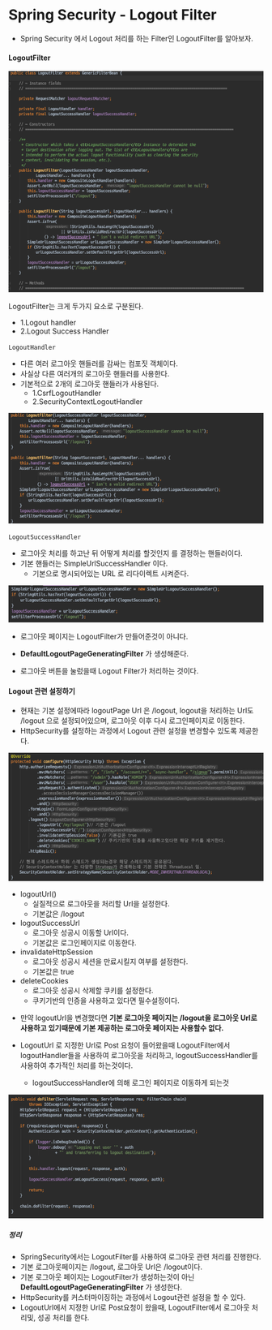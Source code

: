 # Spring Security - Logout Filter
- Spring Security 에서 Logout 처리를 하는 Filter인 LogoutFilter를 알아보자.

#### LogoutFilter
![LogoutFilter](./images/LogoutFilter.png)

LogoutFilter는 크게 두가지 요소로 구분된다.
- 1.Logout handler
- 2.Logout Success Handler 



`LogoutHandler`
- 다른 여러 로그아웃 핸들러를 감싸는 컴포짓 객체이다.
- 사실상 다른 여러개의 로그아웃 핸들러를 사용한다.
- 기본적으로 2개의 로그아웃 핸들러가 사용된다.
    - 1.CsrfLogoutHandler
    - 2.SecurityContextLogoutHandler

![LogoutHandler](./images/LogoutHandler.png)

`LogoutSuccessHandler`
- 로그아웃 처리를 하고난 뒤 어떻게 처리를 할것인지 를 결정하는 핸들러이다.
- 기본 핸들러는 SimpleUrlSuccessHandler 이다.
    - 기본으로 명시되어있는 URL 로 리다이렉트 시켜준다.

![LogoutSuccessHandler](./images/LogoutSuccessHandler.png)

* 로그아웃 페이지는 LogoutFilter가 만들어준것이 아니다.
- **DefaultLogoutPageGeneratingFilter** 가 생성해준다.

- 로그아웃 버튼을 눌렀을때 Logout Filter가 처리하는 것이다.


#### Logout 관련 설정하기
- 현재는 기본 설정에따라 logoutPage Url 은 /logout, logout을 처리하는 Url도 /logout 으로 설정되어있으며, 로그아웃 이후 다시 로그인페이지로 이동한다.
- HttpSecurity를 설정하는 과정에서 Logout 관련 설정을 변경할수 있도록 제공한다.

![LogoutConfig](./images/LogoutConfig.png)


- logoutUrl()
    - 실질적으로 로그아웃을 처리할 Url을 설정한다.
    - 기본값은 /logout
- logoutSuccessUrl
    - 로그아웃 성공시 이동할 Url이다.
    - 기본값은 로그인페이지로 이동한다.
- invalidateHttpSession
    - 로그아웃 성공시 세션을 만료시킬지 여부를 설정한다.
    - 기본값은 true
- deleteCookies
    - 로그아웃 성공시 삭제할 쿠키를 설정한다.
    - 쿠키기반의 인증을 사용하고 있다면 필수설정이다.

* 만약 logoutUrl을 변경했다면 **기본 로그아웃 페이지는 /logout을 로그아웃 Url로 사용하고 있기때문에 기본 제공하는 로그아웃 페이지는 사용할수 없다.**


* LogoutUrl 로 지정한 Url로 Post 요청이 들어왔을때 LogoutFilter에서  logoutHandler들을 사용하여 로그아웃을 처리하고, logoutSuccessHandler를 사용하여 추가적인 처리를 하는것이다.
    - logoutSuccessHandler에 의해 로그인 페이지로 이동하게 되는것

![LogoutFilterProcess](./images/LogoutFilterProcess.png)


##### 정리
- SpringSecurity에서는 LogoutFilter를 사용하여 로그아웃 관련 처리를 진행한다.
- 기본 로그아웃페이지는 /logout, 로그아웃 Url은 /logout이다.
- 기본 로그아웃 페이지는 LogoutFilter가 생성하는것이 아닌 **DefaultLogoutPageGeneratingFilter** 가 생성한다.
- HttpSecurity를 커스터마이징하는 과정에서 Logout관련 설정을 할 수 있다.
- LogoutUrl에서 지정한 Url로 Post요청이 왔을때, LogoutFilter에서 로그아웃 처리및, 성공 처리를 한다.
